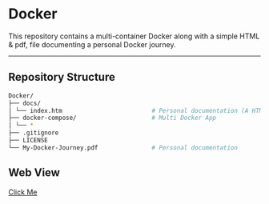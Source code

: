 # Docker

This repository contains a multi-container Docker along with a simple HTML & pdf, file documenting a personal Docker journey.

---

## Repository Structure

```bash
Docker/
├── docs/
│ └── index.htm                         # Personal documentation (A HTML version of .pdf)
├── docker-compose/                     # Multi Docker App
│ └── *
├── .gitignore
├── LICENSE
└── My-Docker-Journey.pdf               # Personal documentation
```
## Web View
[Click Me](harshkhalkar.github.io/Docker/)
